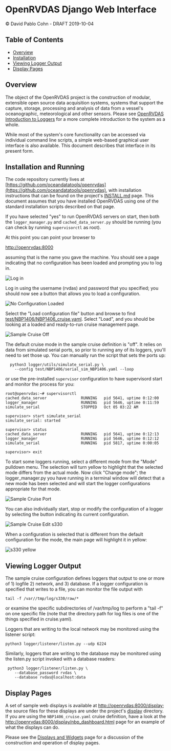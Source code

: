 # OpenRVDAS Django Web Interface
© David Pablo Cohn - DRAFT 2019-10-04

## Table of Contents

* [Overview](#overview)
* [Installation](#installation-and-running)
* [Viewing Logger Output](#viewing-logger-output)
* [Display Pages](#display-pages)

## Overview

The object of the OpenRVDAS project is the construction of modular, extensible open source data acquisition systems, systems that support the capture, storage, processing and analysis of  data from a vessel's oceanographic, meteorological and other sensors. Please see  [OpenRVDAS Introduction to Loggers](intro_to_loggers.md) for a more complete introduction to the system as a whole.

While most of the system's core functionality can be accessed via individual command line scripts, a simple web-based graphical user interface is also available. This document describes that interface in its present form.

## Installation and Running

The code repository currently lives at [https://github.com/oceandatatools/openrvdas](https://github.com/oceandatatools/openrvdas), with installation instructions that can be found on the project's [INSTALL.md](../INSTALL.md) page. This document assumes that you have installed OpenRVDAS using one of the standard installation scripts described on that page.

If you have selected "yes" to run OpenRVDAS servers on start, then both the  ``logger_manager.py`` and ``cached_data_server.py`` should be running (you can check by running ``supervisorctl`` as root).

At this point you can point your browser to

   [http://openrvdas:8000](http://openrvdas:8000)

assuming that is the name you gave the machine. You should see a page
indicating that no configuration has been loaded and prompting you to
log in.

![Log in](images/log_in.png)

Log in using the username (rvdas) and password that you specified; you
should now see a button that allows you to load a configuration.

![No Configuration Loaded](images/no_configuration_loaded.png)

Select the "Load configuration file" button and browse to find
[test/NBP1406/NBP1406_cruise.yaml](../test/NBP1406/NBP1406_cruise.yaml). Select
"Load", and you should be looking at a loaded and ready-to-run cruise
management page.

![Sample Cruise Off](images/sample_cruise_off.png)

The default cruise mode in the sample cruise definition is "off". It
relies on data from simulated serial ports, so prior to running any of
its loggers, you'll need to set those up. You can manually run the
script that sets the ports up:

```
  python3 logger/utils/simulate_serial.py \
    --config test/NBP1406/serial_sim_NBP1406.yaml --loop
```

or use the pre-installed ``supervisor`` configuration to have
supervisord start and monitor the process for you:

```
root@openrvdas:~# supervisorctl
cached_data_server               RUNNING   pid 5641, uptime 0:12:00
logger_manager                   RUNNING   pid 5646, uptime 0:11:59
simulate_serial                  STOPPED   Oct 05 03:22 AM

supervisor> start simulate_serial
simulate_serial: started

supervisor> status
cached_data_server               RUNNING   pid 5641, uptime 0:12:13
logger_manager                   RUNNING   pid 5646, uptime 0:12:12
simulate_serial                  RUNNING   pid 5817, uptime 0:00:05

supervisor> exit
```

To start some loggers running, select a different mode from the "Mode"
pulldown menu. The selection will turn yellow to highlight that the
selected mode differs from the actual mode. Now click "Change mode";
the logger\_manager.py you have running in a terminal window will
detect that a new mode has been selected and will start the logger
configurations appropriate for that mode.

![Sample Cruise Port](images/sample_cruise_port.png)

You can also individually start, stop or modify the configuration of a logger by selecting the button indicating its current configuration.

![Sample Cruise Edit s330](images/sample_cruise_edit_s330.png)

When a configuration is selected that is different from the default configuration for the mode, the main page will highlight it in yellow:

![s330 yellow](images/s330_yellow.png)


## Viewing Logger Output

The sample cruise configuration defines loggers that output to one or
more of 1) logfile 2) network, and 3) database.  If a logger
configuration is specified that writes to a file, you can monitor the
file output with

```
tail -f /var//tmp/log/s330/raw/*
```

or examine the specific subdirectories of /var/tmp/log to perform a
"tail -f" on one specific file (note that the directory path for log
files is one of the things specified in cruise.yaml).

Loggers that are writing to the local network may be monitored using the listener script:

```
python3 logger/listener/listen.py --udp 6224
```

Similarly, loggers that are writing to the database may be monitored using the listen.py script invoked with a database readers:

```
 python3 logger/listener/listen.py \
    --database_password rvdas \
    --database rvdas@localhost:data
```

## Display Pages

A set of sample web displays is available at
[http://openrvdas:8000/display](http://openrvdas:8000/display); the
source files for these displays are under the project's
[display](../display) directory. If you are using the
``NBP1406_cruise.yaml`` cruise definition, have a look at the
[http://openrvdas:8000/display/nbp_dashboard.html](http://openrvdas:8000/display/nbp_dashboard.html)
page for an example of what the displays can do.

Please see the [Displays and Widgets](display_widgets.md) page for a
discussion of the construction and operation of display pages.
